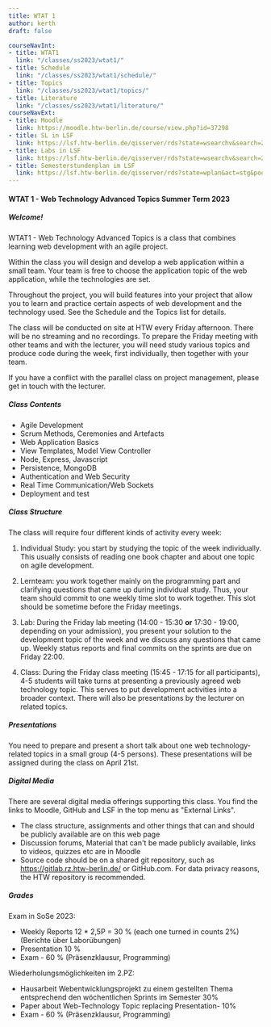 ```yaml
---
title: WTAT 1
author: kerth
draft: false

courseNavInt:
- title: WTAT1
  link: "/classes/ss2023/wtat1/"
- title: Schedule
  link: "/classes/ss2023/wtat1/schedule/"
- title: Topics
  link: "/classes/ss2023/wtat1/topics/"
- title: Literature
  link: "/classes/ss2023/wtat1/literature/"
courseNavExt:
- title: Moodle
  link: https://moodle.htw-berlin.de/course/view.php?id=37298
- title: SL in LSF
  link: https://lsf.htw-berlin.de/qisserver/rds?state=wsearchv&search=2&veranstaltung.veranstid=185088
- title: Labs in LSF
  link: https://lsf.htw-berlin.de/qisserver/rds?state=wsearchv&search=2&veranstaltung.veranstid=185084
- title: Semesterstundenplan im LSF
  link: https://lsf.htw-berlin.de/qisserver/rds?state=wplan&act=stg&pool=stg&P.subc=plan&k_abstgv.abstgvnr=231&idcol=k_abstgv.abstgvnr&idval=231&k_abstgv.dtxt=internationale&r_zuordabstgv.semvonint=5&r_zuordabstgv.sembisint=6&purge=n&getglobal=n&text=Internationale+Medieninformatik+%28B%29%2C+Pr%C3%BCfungsOrdnung+20112
---
```


#### WTAT 1 - Web Technology Advanced Topics Summer Term 2023
##### Welcome!

WTAT1 - Web Technology Advanced Topics is a class that combines learning web development with an agile project.

Within the class you will design and develop a web application within a small team. Your team is free to choose the application topic of the web application, while the technologies are set.

Throughout the project, you will build features into your project that allow you to learn and practice certain aspects of web development and the technology used. See the Schedule and the Topics list for details.

The class will be conducted on site at HTW every Friday afternoon. There will be no streaming and no recordings. To prepare the Friday meeting with other teams and with the lecturer, you will need study various topics
and produce code during the week, first individually, then together with your team.

If you have a conflict with the parallel class on project management, please get in touch with the lecturer.

##### Class Contents

- Agile Development
- Scrum Methods, Ceremonies and Artefacts
- Web Application Basics
- View Templates, Model View Controller
- Node, Express, Javascript
- Persistence, MongoDB
- Authentication and Web Security
- Real Time Communication/Web Sockets
- Deployment and test

##### Class Structure

The class will require four different kinds of activity every week:

1. Individual Study: you start by studying the topic of the week individually.
   This usually consists of reading one book chapter and about one topic on agile development.

2. Lernteam: you work together mainly on the programming part and clarifying questions that came up during individual study.
   Thus, your team should commit to one weekly time slot to work together. This slot should be sometime before the Friday meetings.

3. Lab: During the Friday lab meeting (14:00 - 15:30 **or** 17:30 - 19:00, depending on your admission), you present your solution to the development topic of the week and we discuss any questions that came up.
   Weekly status reports and final commits on the sprints are due on Friday 22:00.

4. Class: During the Friday class meeting (15:45 - 17:15 for all participants), 4-5 students will take turns at presenting a previously agreed web technology topic. This serves to put development activities into a broader context. There will also be presentations by the lecturer on related topics.

##### Presentations

You need to prepare and present a short talk about one web technology-related topics in a small group (4-5 persons). These presentations will be assigned during the class on April 21st.

##### Digital Media

There are several digital media offerings supporting this class. You find the links to Moodle, GitHub and LSF in the top menu as "External Links".

* The class structure, assignments and other things that can and should be publicly available are on this web page
* Discussion forums, Material that can't be made publicly available, links to videos, quizzes etc are in Moodle
* Source code should be on a shared git repository, such as https://gitlab.rz.htw-berlin.de/ or GitHub.com. For data privacy reasons, the HTW repository is recommended.

##### Grades

Exam in SoSe 2023:

* Weekly Reports 12 * 2,5P = 30 % (each one turned in counts 2%) (Berichte über Laborübungen)
* Presentation 10 %
* Exam - 60 % (Präsenzklausur, Programming)

Wiederholungsmöglichkeiten im 2.PZ:

* Hausarbeit Webentwicklungsprojekt zu einem gestellten Thema entsprechend den wöchentlichen Sprints im Semester 30%
* Paper about Web-Technology Topic replacing Presentation- 10%
* Exam - 60 % (Präsenzklausur, Programming)
